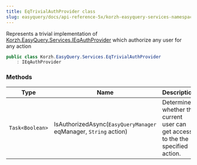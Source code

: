```yaml
---
title: EqTrivialAuthProvider class
slug: easyquery/docs/api-reference-5x/korzh-easyquery-services-namespace/eqtrivialauthprovider-class
---
```



Represents a trivial implementation of [Korzh.EasyQuery.Services.IEqAuthProvider](/api-reference-5x/korzh-easyquery-services-namespace/ieqauthprovider-interface)  which authorize any user for any action
```csharp
public class Korzh.EasyQuery.Services.EqTrivialAuthProvider
    : IEqAuthProvider

```

### Methods

| Type | Name | Description | 
| --- | --- | --- | 
| `Task<Boolean>` | IsAuthorizedAsync(`EasyQueryManager` eqManager, `String` action) | Determines whether the current user can get access to the the specified action. |